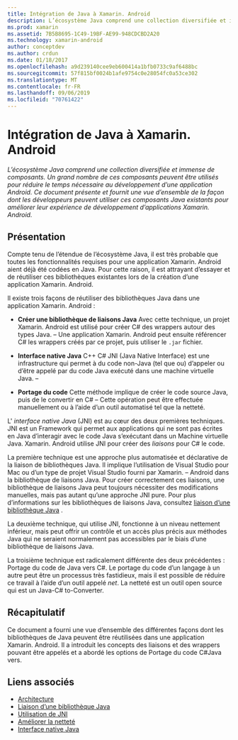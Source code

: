 ```yaml
---
title: Intégration de Java à Xamarin. Android
description: L’écosystème Java comprend une collection diversifiée et immense de composants. Un grand nombre de ces composants peuvent être utilisés pour réduire le temps nécessaire au développement d’une application Android. Ce document présente et fournit une vue d’ensemble de la façon dont les développeurs peuvent utiliser ces composants Java existants pour améliorer leur expérience de développement d’applications Xamarin. Android.
ms.prod: xamarin
ms.assetid: 7B5B8695-1C49-19BF-AE99-948CDCBD2A20
ms.technology: xamarin-android
author: conceptdev
ms.author: crdun
ms.date: 01/18/2017
ms.openlocfilehash: a9d239140cee9eb600414a1bfb0733c9af6488bc
ms.sourcegitcommit: 57f815bf0024b1afe9754c0e28054fc0a53ce302
ms.translationtype: MT
ms.contentlocale: fr-FR
ms.lasthandoff: 09/06/2019
ms.locfileid: "70761422"
---
```

# <a name="java-integration-with-xamarinandroid"></a>Intégration de Java à Xamarin. Android

_L’écosystème Java comprend une collection diversifiée et immense de composants. Un grand nombre de ces composants peuvent être utilisés pour réduire le temps nécessaire au développement d’une application Android. Ce document présente et fournit une vue d’ensemble de la façon dont les développeurs peuvent utiliser ces composants Java existants pour améliorer leur expérience de développement d’applications Xamarin. Android._

## <a name="overview"></a>Présentation

Compte tenu de l’étendue de l’écosystème Java, il est très probable que toutes les fonctionnalités requises pour une application Xamarin. Android aient déjà été codées en Java. Pour cette raison, il est attrayant d’essayer et de réutiliser ces bibliothèques existantes lors de la création d’une application Xamarin. Android.

Il existe trois façons de réutiliser des bibliothèques Java dans une application Xamarin. Android : 

- **Créer une bibliothèque de liaisons Java** Avec cette technique, un projet Xamarin. Android est utilisé pour créer C# des wrappers autour des types Java. &ndash; Une application Xamarin. Android peut ensuite référencer C# les wrappers créés par ce projet, puis utiliser le `.jar` fichier. 

- **Interface native Java** C++ C# JNI (Java Native Interface) est une infrastructure qui permet à du code non-Java (tel que ou) d’appeler ou d’être appelé par du code Java exécuté dans une machine virtuelle Java. &ndash; 

- **Portage du code** Cette méthode implique de créer le code source Java, puis de le convertir en C# &ndash; Cette opération peut être effectuée manuellement ou à l’aide d’un outil automatisé tel que la netteté. 

L' *interface native Java* (JNI) est au cœur des deux premières techniques. JNI est un Framework qui permet aux applications qui ne sont pas écrites en Java d’interagir avec le code Java s’exécutant dans un Machine virtuelle Java. Xamarin. Android utilise JNI pour créer des *liaisons* pour C# le code. 

La première technique est une approche plus automatisée et déclarative de la liaison de bibliothèques Java. Il implique l’utilisation de Visual Studio pour Mac ou d’un type de projet Visual Studio fourni par Xamarin. &ndash; Android dans la bibliothèque de liaisons Java. Pour créer correctement ces liaisons, une bibliothèque de liaisons Java peut toujours nécessiter des modifications manuelles, mais pas autant qu’une approche JNI pure. Pour plus d’informations sur les bibliothèques de liaisons Java, consultez [liaison d’une bibliothèque Java](~/android/platform/binding-java-library/index.md) . 

La deuxième technique, qui utilise JNI, fonctionne à un niveau nettement inférieur, mais peut offrir un contrôle et un accès plus précis aux méthodes Java qui ne seraient normalement pas accessibles par le biais d’une bibliothèque de liaisons Java. 

La troisième technique est radicalement différente des deux précédentes : Portage du code de Java vers C#. Le portage du code d’un langage à un autre peut être un processus très fastidieux, mais il est possible de réduire ce travail à l’aide d’un outil appelé *net*. La netteté est un outil open source qui est un Java-C# to-Converter. 

## <a name="summary"></a>Récapitulatif

Ce document a fourni une vue d’ensemble des différentes façons dont les bibliothèques de Java peuvent être réutilisées dans une application Xamarin. Android. Il a introduit les concepts des liaisons et des wrappers pouvant être appelés et a abordé les options de Portage du code C#Java vers. 

## <a name="related-links"></a>Liens associés

- [Architecture](~/android/internals/architecture.md)
- [Liaison d’une bibliothèque Java](~/android/platform/binding-java-library/index.md)
- [Utilisation de JNI](~/android/platform/java-integration/working-with-jni.md)
- [Améliorer la netteté](https://github.com/slluis/sharpen)
- [Interface native Java](http://docs.oracle.com/javase/7/docs/technotes~/jni/index.html)
